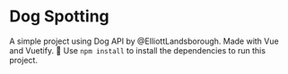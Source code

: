# Dog Spotting

 A simple project using Dog API by @ElliottLandsborough.
 Made with Vue and Vuetify. 🐾
 Use ``npm install`` to install the dependencies to run this project.
